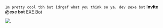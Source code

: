                                                        
```Im pretty cool tbh but idrgaf what you think so ya. dev @exe bot``` 
**Invite @exe bot**
[EXE Bot](https://discordbotlist.com/bots/exe)

![.](https://github-readme-stats.vercel.app/api?username=percentt&show_icons=true&hide=contribs,prs&cache_seconds=86400&theme=shadow_blue)
